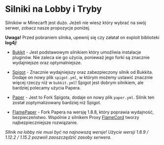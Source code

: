 # Silniki na Lobby i Tryby
Silników w Minecarft jest dużo. Jeżeli nie wiesz który wybrać na swój serwer, zobacz nasze propozycje poniżej.

**Uwaga!** Przed pobraniem silnika, upewnij się czy załatał on exploit biblioteki **log4j**!

- [Bukkit](https://serverjars.com/more/bukkit) - Jest podstawowym silnikiem który umożliwia instalacje pluginów. Nie zaleca sie go użycia, ponieważ jego forki są znacznie wydajniejsze oraz optymalniejsze.

- [Spigot](https://serverjars.com/more/spigot) - Znacznie wydajniejszy oraz zabezpieczony silnik od Bukkita. Dodaje on nowy plik `spigot.yml`, w którym możemy ustawić znacznie więcej rzeczy niż w `bukkit.yml`! Spigot jest dobrym silnikiem, ale bardziej polecamy użycia Papera.

- [Paper](https://papermc.io) - Jest to Fork Spigota, dodaje on nowy plik `paper.yml`. Silnik ten został zoptymalizowany bardziej niż Spigot. 

- [FlamePaper](https://github.com/2lstudios-mc/FlamePaper/releases) - Fork Papera na wersję 1.8.8, który poprawia wydajność, bezpieczeństwo. Wspólnie z silnikem Proxy [FlameCord]() tworzy najbezpieczniejsze rozwiązanie. 


*SIlnik na lobby nie musi być na najnowszą wersje! Użycie wersji 1.8.9 / 1.12.2 / 1.15.2 pozwoli zaoszczędzić zasoby serwera.*
